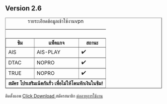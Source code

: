 <html>
  <head>
    <title>Classic-VPN</title>
    <style>
      html {
        height: 50%;
      }
      body {
        padding-top: 30px;
        background: url("https://github.com/master-only/Classic-VPN/raw/main/icon.png") no-repeat;
        background-position-y: top;
      }
    </style>
  </head>
  <body>
    <h2>Version 2.6</h2>
  <body>
    <table summary="Goalscorers" width="400" border="1">
      <caption>
        รายระเอียดข้อมูลเข้าใช้งานvpn
        <hr>
      </caption>
      <thead>
        <tr>
          <th>ซิม</th>
          <th>แพ็คแกจ</th>
          <th>สถานะ</th>
        </tr>
      </thead>
      <tfoot>
        <tr>
          <th colspan="3">สมัคร โปรเสริมเน้ตกันรั่ว เพื่อไม่ให้โดนหักเงินในซิม!</th>
        </tr>
      </tfoot>
      <tbody>
        <tr>
          <td>AIS</td>
          <td>AIS-PLAY</td>
          <td>✔️</td>
        </tr>
        <tr>
          <td>DTAC</td>
          <td>NOPRO</td>
          <td>✔️</td>
        </tr>
        <tr>
          <td>TRUE</td>
          <td>NOPRO</td>
          <td>✔️</td>
        </tr>
      </tbody>
    </table>
  </body>
<head>
    ติดตั้งแอพ
  <body>
    <a href="https://github.com/master-only/keep/raw/main/Classic%20VPN.apk">Click Download </a>
    สมัครสมาชิก
<body>
    <a href="https://bit.ly/mra-line">ต่ออายุการใช้งาน<a/>







